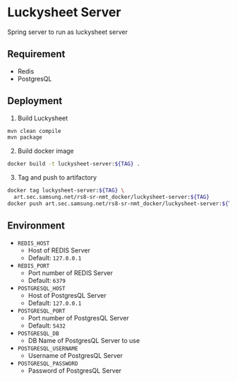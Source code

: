 # Luckysheet Server

Spring server to run as luckysheet server

## Requirement

- Redis
- PostgresQL

## Deployment

1. Build Luckysheet

```bash
mvn clean compile
mvn package
```

2. Build docker image

```bash
docker build -t luckysheet-server:${TAG} .
```

3. Tag and push to artifactory

```bash
docker tag luckysheet-server:${TAG} \
  art.sec.samsung.net/rs8-sr-nmt_docker/luckysheet-server:${TAG}
docker push art.sec.samsung.net/rs8-sr-nmt_docker/luckysheet-server:${TAG}
```

## Environment

- `REDIS_HOST`
    - Host of REDIS Server
    - Default: `127.0.0.1`
- `REDIS_PORT`
    - Port number of REDIS Server
    - Default: `6379`
- `POSTGRESQL_HOST`
    - Host of PostgresQL Server
    - Default: `127.0.0.1`
- `POSTGRESQL_PORT`
    - Port number of PostgresQL Server
    - Default: `5432`
- `POSTGRESQL_DB`
    - DB Name of PostgresQL Server to use
- `POSTGRESQL_USERNAME`
  - Username of PostgresQL Server
- `POSTGRESQL_PASSWORD`
  - Password of PostgresQL Server
